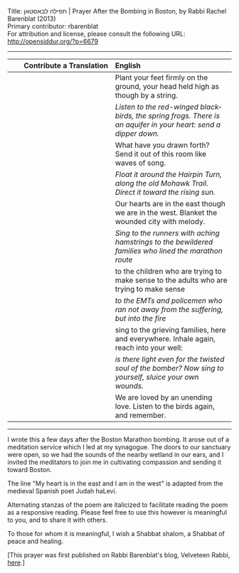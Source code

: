 <html>
<head></head>
<body>
Title: תפילה לבאסטאן | Prayer After the Bombing in Boston, by Rabbi Rachel Barenblat (2013)<br />
Primary contributor: rbarenblat<br />
For attribution and license, please consult the following URL: <a href="http://opensiddur.org/?p=6679">http://opensiddur.org/?p=6679</a>
<p />
<hr />

<table style="margin-left: auto;margin-right: auto;" class="draggable">
<thead><tr><th id="x" style="text-align: right;">Contribute a Translation</th><th style="text-align: left;">English</th></tr></thead>
<tbody>
<tr><td style="vertical-align:top;" width="46%">
<div class="liturgy" lang="he" style="text-align: right;">

</span></div></td>
 
<td width="53%"><div class="english" lang="en">
Plant your feet firmly on the ground, your head
held high as though by a string.
</div></td></tr>


<tr><td style="vertical-align:top;" width="46%">
<div class="liturgy" lang="he">

</span></div></td>
 
<td width="53%"><div class="english" lang="en">
<em>Listen to the red-winged blackbirds, the spring frogs.
There is an aquifer in your heart: send a dipper down.</em>
</div></td></tr>


<tr><td style="vertical-align:top;" width="46%">
<div class="liturgy" lang="he">

</span></div></td>
 
<td width="53%"><div class="english" lang="en">
What have you drawn forth? Send it
out of this room like waves of song.
</div></td></tr>


<tr><td style="vertical-align:top;" width="46%">
<div class="liturgy" lang="he">

</span></div></td>
 
<td width="53%"><div class="english" lang="en">
<em>Float it around the Hairpin Turn, along
the old Mohawk Trail. Direct it toward the rising sun.</em>
</div></td></tr>


<tr><td style="vertical-align:top;" width="46%">
<div class="liturgy" lang="he">

</span></div></td>
 
<td width="53%"><div class="english" lang="en">
Our hearts are in the east though we are in the west.
Blanket the wounded city with melody.
</div></td></tr>


<tr><td style="vertical-align:top;" width="46%">
<div class="liturgy" lang="he">

</span></div></td>
 
<td width="53%"><div class="english" lang="en">
<em>Sing to the runners with aching hamstrings
to the bewildered families who lined the marathon route</em>
</div></td></tr>


<tr><td style="vertical-align:top;" width="46%">
<div class="liturgy" lang="he">

</span></div></td>
 
<td width="53%"><div class="english" lang="en">
to the children who are trying to make sense
to the adults who are trying to make sense
</div></td></tr>


<tr><td style="vertical-align:top;" width="46%">
<div class="liturgy" lang="he">

</span></div></td>
 
<td width="53%"><div class="english" lang="en">
<em>to the EMTs and policemen who ran
not away from the suffering, but into the fire</em>
</div></td></tr>


<tr><td style="vertical-align:top;" width="46%">
<div class="liturgy" lang="he">

</span></div></td>
 
<td width="53%"><div class="english" lang="en">
sing to the grieving families, here and everywhere.
Inhale again, reach into your well:
</div></td></tr>


<tr><td style="vertical-align:top;" width="46%">
<div class="liturgy" lang="he">

</span></div></td>
 
<td width="53%"><div class="english" lang="en">
<em>is there light even for the twisted soul of the bomber?
Now sing to yourself, sluice your own wounds.</em>
</div></td></tr>


<tr><td style="vertical-align:top;" width="46%">
<div class="liturgy" lang="he">

</span></div></td>
 
<td width="53%"><div class="english" lang="en">
We are loved by an unending love.
Listen to the birds again, and remember.
</div></td>
</tr>
</tbody></table>

<hr />

I wrote this a few days after the Boston Marathon bombing. It arose out of a meditation service which I led at my synagogue. The doors to our sanctuary were open, so we had the sounds of the nearby wetland in our ears, and I invited the meditators to join me in cultivating compassion and sending it toward Boston.

The line "My heart is in the east and I am in the west" is adapted from the medieval Spanish poet Judah haLevi.

Alternating stanzas of the poem are italicized to facilitate reading the poem as a responsive reading. Please feel free to use this however is meaningful to you, and to share it with others.

To those for whom it is meaningful, I wish a Shabbat shalom, a Shabbat of peace and healing.

[This prayer was first published on Rabbi Barenblat's blog, Velveteen Rabbi, <a href="http://velveteenrabbi.blogs.com/blog/2013/04/prayer-after-the-bombing.html">here</a>.]
</body>
</html>